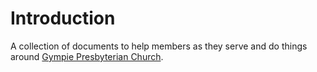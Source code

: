 # Introduction

A collection of documents to help members as they serve and do things around [Gympie Presbyterian Church](https://gympiepresbyterian.org.au).

